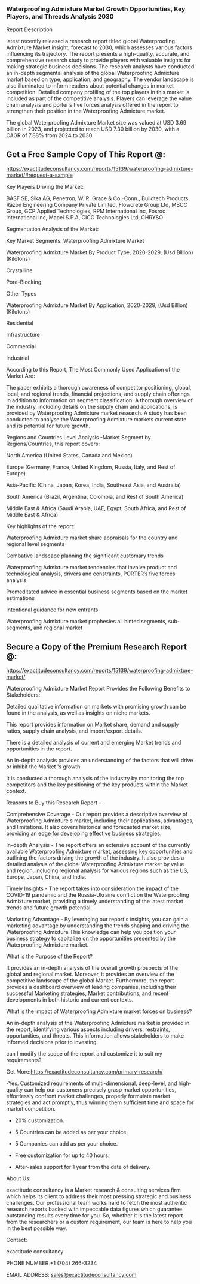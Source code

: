 ### Waterproofing Admixture Market Growth Opportunities, Key Players, and Threads Analysis 2030

Report Description

latest recently released a research report titled global Waterproofing Admixture Market insight, forecast to 2030, which assesses various factors influencing its trajectory. The report presents a high-quality, accurate, and comprehensive research study to provide players with valuable insights for making strategic business decisions. The research analysts have conducted an in-depth segmental analysis of the global Waterproofing Admixture market based on type, application, and geography. The vendor landscape is also illuminated to inform readers about potential changes in market competition. Detailed company profiling of the top players in this market is included as part of the competitive analysis. Players can leverage the value chain analysis and porter’s five forces analysis offered in the report to strengthen their position in the Waterproofing Admixture market.

The global Waterproofing Admixture Market size was valued at USD 3.69 billion in 2023, and projected to reach USD 7.30 billion by 2030, with a CAGR of 7.88% from 2024 to 2030.

## Get a Free Sample Copy of This Report @:

https://exactitudeconsultancy.com/reports/15139/waterproofing-admixture-market/#request-a-sample

Key Players Driving the Market:

BASF SE, Sika AG, Penetron, W. R. Grace & Co.-Conn., Buildtech Products, Razon Engineering Company Private Limited, Flowcrete Group Ltd, MBCC Group, GCP Applied Technologies, RPM International Inc, Fosroc International Inc, Mapei S.P.A, CICO Technologies Ltd, CHRYSO

Segmentation Analysis of the Market:

Key Market Segments:  Waterproofing Admixture Market

Waterproofing Admixture Market By Product Type, 2020-2029, (Usd Billion) (Kilotons)

Crystalline

Pore-Blocking

Other Types

Waterproofing Admixture Market By Application, 2020-2029, (Usd Billion) (Kilotons)

Residential

Infrastructure

Commercial

Industrial

 According to this Report, The Most Commonly Used Application of the Market Are:

The paper exhibits a thorough awareness of competitor positioning, global, local, and regional trends, financial projections, and supply chain offerings in addition to information on segment classification. A thorough overview of the industry, including details on the supply chain and applications, is provided by Waterproofing Admixture market research. A study has been conducted to analyse the Waterproofing Admixture markets current state and its potential for future growth.

Regions and Countries Level Analysis -Market Segment by Regions/Countries, this report covers:

North America (United States, Canada and Mexico)

Europe (Germany, France, United Kingdom, Russia, Italy, and Rest of Europe)

Asia-Pacific (China, Japan, Korea, India, Southeast Asia, and Australia)

South America (Brazil, Argentina, Colombia, and Rest of South America)

Middle East & Africa (Saudi Arabia, UAE, Egypt, South Africa, and Rest of Middle East & Africa)

Key highlights of the report:

Waterproofing Admixture market share appraisals for the country and regional level segments

Combative landscape planning the significant customary trends

Waterproofing Admixture market tendencies that involve product and technological analysis, drivers and constraints, PORTER’s five forces analysis

Premeditated advice in essential business segments based on the market estimations

Intentional guidance for new entrants

Waterproofing Admixture market prophesies all hinted segments, sub-segments, and regional market

## Secure a Copy of the Premium Research Report @:

https://exactitudeconsultancy.com/reports/15139/waterproofing-admixture-market/

Waterproofing Admixture Market Report Provides the Following Benefits to Stakeholders:

Detailed qualitative information on markets with promising growth can be found in the analysis, as well as insights on niche markets.

This report provides information on Market share, demand and supply ratios, supply chain analysis, and import/export details.

There is a detailed analysis of current and emerging Market trends and opportunities in the report.

An in-depth analysis provides an understanding of the factors that will drive or inhibit the Market 's growth.

It is conducted a thorough analysis of the industry by monitoring the top competitors and the key positioning of the key products within the Market context.

Reasons to Buy this Research Report -

Comprehensive Coverage - Our report provides a descriptive overview of Waterproofing Admixture s market, including their applications, advantages, and limitations. It also covers historical and forecasted market size, providing an edge for developing effective business strategies.

In-depth Analysis - The report offers an extensive account of the currently available Waterproofing Admixture market, assessing key opportunities and outlining the factors driving the growth of the industry. It also provides a detailed analysis of the global Waterproofing Admixture market by value and region, including regional analysis for various regions such as the US, Europe, Japan, China, and India.

Timely Insights - The report takes into consideration the impact of the COVID-19 pandemic and the Russia-Ukraine conflict on the Waterproofing Admixture market, providing a timely understanding of the latest market trends and future growth potential.

Marketing Advantage - By leveraging our report's insights, you can gain a marketing advantage by understanding the trends shaping and driving the Waterproofing Admixture This knowledge can help you position your business strategy to capitalize on the opportunities presented by the Waterproofing Admixture market.

What is the Purpose of the Report?

It provides an in-depth analysis of the overall growth prospects of the global and regional market. Moreover, it provides an overview of the competitive landscape of the global Market. Furthermore, the report provides a dashboard overview of leading companies, including their successful Marketing strategies, Market contributions, and recent developments in both historic and current contexts.

What is the impact of Waterproofing Admixture market forces on business?

An in-depth analysis of the Waterproofing Admixture market is provided in the report, identifying various aspects including drivers, restraints, opportunities, and threats. This information allows stakeholders to make informed decisions prior to investing.

can I modify the scope of the report and customize it to suit my requirements?

Get More:https://exactitudeconsultancy.com/primary-research/

-Yes. Customized requirements of multi-dimensional, deep-level, and high-quality can help our customers precisely grasp market opportunities, effortlessly confront market challenges, properly formulate market strategies and act promptly, thus winning them sufficient time and space for market competition.

- 20% customization.

- 5 Countries can be added as per your choice.

- 5 Companies can add as per your choice.

- Free customization for up to 40 hours.

- After-sales support for 1 year from the date of delivery.

About Us:

exactitude consultancy is a Market research & consulting services firm which helps its client to address their most pressing strategic and business challenges. Our professional team works hard to fetch the most authentic research reports backed with impeccable data figures which guarantee outstanding results every time for you. So, whether it is the latest report from the researchers or a custom requirement, our team is here to help you in the best possible way.

Contact:

exactitude consultancy

PHONE NUMBER +1 (704) 266-3234

EMAIL ADDRESS: sales@exactitudeconsultancy.com
